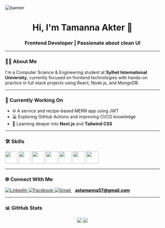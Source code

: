 <img src="https://i.postimg.cc/L4L6MN1p/Chat-GPT-Image-Jun-25-2025-11-54-53-AM.png" alt="banner" />

<h1 align="center">Hi, I'm Tamanna Akter 👋</h1>
<h3 align="center">Frontend Developer | Passionate about clean UI</h3>

---

### 🙋‍♀️ About Me
I'm a Computer Science & Engineering student at **Sylhet International University**, currently focused on frontend technologies with hands-on practice in full stack projects using React, Node.js, and MongoDB.

---

### 🔭 Currently Working On
- 🌐 A service and recipe-based MERN app using JWT
- 💻 Exploring GitHub Actions and improving CI/CD knowledge
- 📘 Learning deeper into **Next.js** and **Tailwind CSS**

---

### 🛠️ Skills

<p align="left">
  <img src="https://cdn.jsdelivr.net/gh/devicons/devicon/icons/html5/html5-original.svg" width="40" height="40"/>
  <img src="https://cdn.jsdelivr.net/gh/devicons/devicon/icons/css3/css3-original.svg" width="40" height="40"/>
  <img src="https://cdn.jsdelivr.net/gh/devicons/devicon/icons/javascript/javascript-original.svg" width="40" height="40"/>
  <img src="https://cdn.jsdelivr.net/gh/devicons/devicon/icons/react/react-original.svg" width="40" height="40"/>
  <img src="https://cdn.jsdelivr.net/gh/devicons/devicon/icons/nodejs/nodejs-original.svg" width="40" height="40"/>
  <img src="https://cdn.jsdelivr.net/gh/devicons/devicon/icons/mongodb/mongodb-original.svg" width="40" height="40"/>
  <img src="https://cdn.jsdelivr.net/gh/devicons/devicon/icons/git/git-original.svg" width="40" height="40"/>
</p>

---

### 🌐 Connect With Me

<p align="left">
  <a href="https://www.linkedin.com/in/tamanna-akter-9732a4365/" target="_blank">
    <img src="https://img.shields.io/badge/LinkedIn-0A66C2?style=for-the-badge&logo=linkedin&logoColor=white" alt="LinkedIn"/>
  </a>
  
  <a href="https://web.facebook.com/tamanna.sultana.sathi.2025/" target="_blank">
    <img src="https://img.shields.io/badge/Facebook-1877F2?style=for-the-badge&logo=facebook&logoColor=white" alt="Facebook"/>
  </a>
  
  <a href="mailto:astamanna57@gmail.com" target="_blank">
    <img src="https://img.shields.io/badge/Gmail-D14836?style=for-the-badge&logo=gmail&logoColor=white" alt="Gmail"/>
    <strong style="margin-left: 10px; color: black;">astamanna57@gmail.com</strong>
  </a>
</p>


---

### 📊 GitHub Stats

<p align="center">
  <img src="https://github-readme-stats.vercel.app/api?username=developertamanna&show_icons=true&theme=radical" />
  <img src="https://github-readme-stats.vercel.app/api/top-langs?username=developertamanna&layout=compact&theme=radical" />
</p>
